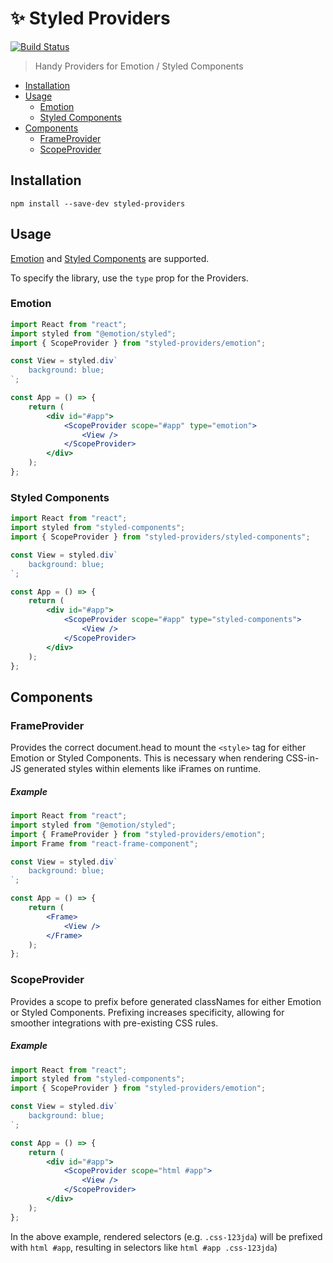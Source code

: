 # ✨ Styled Providers

[![Build Status](https://travis-ci.org/ItsJonQ/styled-providers.svg?branch=master)](https://travis-ci.org/ItsJonQ/styled-providers)

> Handy Providers for Emotion / Styled Components

<!-- START doctoc generated TOC please keep comment here to allow auto update -->
<!-- DON'T EDIT THIS SECTION, INSTEAD RE-RUN doctoc TO UPDATE -->

-   [Installation](#installation)
-   [Usage](#usage)
    -   [Emotion](#emotion)
    -   [Styled Components](#styled-components)
-   [Components](#components)
    -   [FrameProvider](#frameprovider)
    -   [ScopeProvider](#scopeprovider)

<!-- END doctoc generated TOC please keep comment here to allow auto update -->

## Installation

```
npm install --save-dev styled-providers
```

## Usage

[Emotion](https://emotion.sh/) and [Styled Components](https://www.styled-components.com/) are supported.

To specify the library, use the `type` prop for the Providers.

### Emotion

```jsx
import React from "react";
import styled from "@emotion/styled";
import { ScopeProvider } from "styled-providers/emotion";

const View = styled.div`
	background: blue;
`;

const App = () => {
	return (
		<div id="#app">
			<ScopeProvider scope="#app" type="emotion">
				<View />
			</ScopeProvider>
		</div>
	);
};
```

### Styled Components

```jsx
import React from "react";
import styled from "styled-components";
import { ScopeProvider } from "styled-providers/styled-components";

const View = styled.div`
	background: blue;
`;

const App = () => {
	return (
		<div id="#app">
			<ScopeProvider scope="#app" type="styled-components">
				<View />
			</ScopeProvider>
		</div>
	);
};
```

## Components

### FrameProvider

Provides the correct document.head to mount the `<style>` tag for either Emotion or Styled Components. This is necessary when rendering CSS-in-JS generated styles within elements like iFrames on runtime.

##### Example

```jsx
import React from "react";
import styled from "@emotion/styled";
import { FrameProvider } from "styled-providers/emotion";
import Frame from "react-frame-component";

const View = styled.div`
	background: blue;
`;

const App = () => {
	return (
		<Frame>
			<View />
		</Frame>
	);
};
```

### ScopeProvider

Provides a scope to prefix before generated classNames for either Emotion or Styled Components. Prefixing increases specificity, allowing for smoother integrations with pre-existing CSS rules.

##### Example

```jsx
import React from "react";
import styled from "styled-components";
import { ScopeProvider } from "styled-providers/emotion";

const View = styled.div`
	background: blue;
`;

const App = () => {
	return (
		<div id="#app">
			<ScopeProvider scope="html #app">
				<View />
			</ScopeProvider>
		</div>
	);
};
```

In the above example, rendered selectors (e.g. `.css-123jda`) will be prefixed with `html #app`, resulting in selectors like `html #app .css-123jda`)
